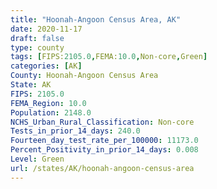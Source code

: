 ```yaml
---
title: "Hoonah-Angoon Census Area, AK"
date: 2020-11-17
draft: false
type: county
tags: [FIPS:2105.0,FEMA:10.0,Non-core,Green]
categories: [AK]
County: Hoonah-Angoon Census Area
State: AK
FIPS: 2105.0
FEMA_Region: 10.0
Population: 2148.0
NCHS_Urban_Rural_Classification: Non-core
Tests_in_prior_14_days: 240.0
Fourteen_day_test_rate_per_100000: 11173.0
Percent_Positivity_in_prior_14_days: 0.008
Level: Green
url: /states/AK/hoonah-angoon-census-area
---
```



